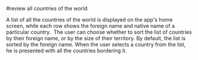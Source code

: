 #review all countries of the world

A list of all the countries of the world is displayed on the app's home screen, while each row shows the foreign name and native name of a particular country. 
The user can choose whether to sort the list of countries by their foreign name, or by the size of their territory. By default, the list is sorted by the foreign name. 
When the user selects a country from the list, he is presented with all the countries bordering it.

